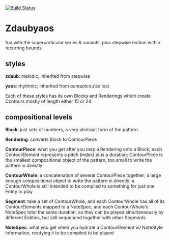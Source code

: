 [![Build Status](https://travis-ci.com/MusicalPatterns/pattern-zdaubyaos.svg?branch=master)](https://travis-ci.com/MusicalPatterns/pattern-zdaubyaos)

# Zdaubyaos

fun with the superparticular series & variants, plus stepwise motion within recurring bounds

## styles

**zdaub**: melodic; inherited from stepwise

**yaos**: rhythmic; inherited from oumaotcou'ao'iest

Each of these styles has its own Blocks and Renderings which create Contours mostly of length either 15 or 24. 

## compositional levels

**Block**: just sets of numbers, a very abstract form of the pattern

**Rendering**: converts Block to ContourPiece

**ContourPiece**: what you get after you map a Rendering onto a Block; each ContourElement represents a pitch (index) plus a duration;
    ContourPiece is the smallest compositional object of the pattern, too small to write the pattern in directly
    
**ContourWhole**: a concatenation of several ContourPiece together; a large enough compositional object to write the pattern in directly;
    a ContourWhole is still intended to be compiled to something for just one Entity to play
    
**Segment**: take a set of ContourWhole, and each ContourWhole has all of its ContourElements mapped to a NoteSpec, 
    and each ContourWhole's NoteSpec total the same duration, so they can be played simultaneously by different Entities, but still sequenced together with other Segments
    
**NoteSpec**: what you get when you hydrate a ContourElement w/ NoteStyle information, readying it to be compiled to be played
